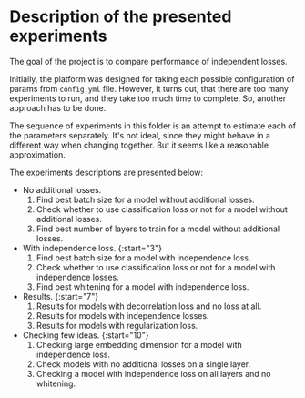 # Description of the presented experiments

The goal of the project is to compare performance of independent losses. 

Initially, the platform was designed for taking each possible configuration of params from `config.yml` file.
However, it turns out, that there are too many experiments to run, and they take too much time to complete.
So, another approach has to be done.

The sequence of experiments in this folder is an attempt to estimate each of the parameters separately. It's not ideal, since
they might behave in a different way when changing together. But it seems like a reasonable approximation.

The experiments descriptions are presented below:
* No additional losses.
  1. Find best batch size for a model without additional losses.
  2. Check whether to use classification loss or not for a model without additional losses.
  3. Find best number of layers to train for a model without additional losses.
* With independence loss.
  {:start="3"}
  1. Find best batch size for a model with independence loss.
  2. Check whether to use classification loss or not for a model with independence losses.
  3. Find best whitening for a model with independence loss.
* Results.
  {:start="7"}
  1. Results for models with decorrelation loss and no loss at all.
  2. Results for models with independence losses.
  3. Results for models with regularization loss.
* Checking few ideas.
  {:start="10"}
  1. Checking large embedding dimension for a model with independence loss.
  2. Check models with no additional losses on a single layer.
  3. Checking a model with independence loss on all layers and no whitening.
